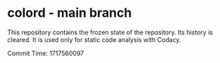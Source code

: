 # colord - main branch

This repository contains the frozen state of the repository.
Its history is cleared. It is used only for static code
analysis with Codacy.

Commit Time: 1717560097